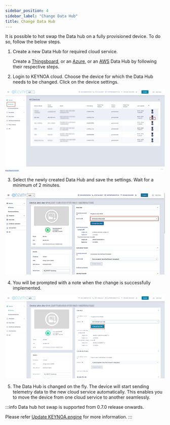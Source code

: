 ```yaml
---
sidebar_position: 4
sidebar_label: "Change Data Hub"
title: Change Data Hub
---
```


It is possible to hot swap the Data hub on a fully provisioned device. To do so, follow the below steps. 

1. Create a new Data Hub for required cloud service.

    <!-- Create a [Thingsboard](docs/tutorial/Thingsboard%20-%20Rule%20Engine/KEYNOA.md) Data Hub by following these steps.

    Create an [Azure](docs/tutorial/Azure%20-%20Telemetric%20Rules/KEYNOA.md) Data Hub by following these steps.

    Create an [AWS](docs/tutorial/AWS/KEYNOA.md) Data Hub by following these steps. -->

    Create a [Thingsboard](docs/tutorial/Thingsboard%20-%20Rule%20Engine/KEYNOA.md), or an [Azure](docs/tutorial/Azure%20-%20Telemetric%20Rules/KEYNOA.md), or an [AWS](docs/tutorial/AWS/KEYNOA.md) Data Hub by following their respective steps.

<!-- ![KEYNOA](/img/KEYNOA/Thingsboard/DatahubProvisionKey.png)

![KEYNOA](/img/KEYNOA/IoT-Central/Data-Hub-details-2.png)

![KEYNOA](/img/KEYNOA/AWS/Data-Hub-details-2.png) -->

2. Login to KEYNOA cloud. Choose the device for which the Data Hub needs to be changed. Click on the device settings.

![KEYNOA](/img/KEYNOA/change-datahub-device-settings.png)


3. Select the newly created Data Hub and save the settings. Wait for a minimum of 2 minutes.

![KEYNOA](/img/KEYNOA/change-datahub-select-new.png)

4. You will be prompted with a note when the change is successfully implemented.

![KEYNOA](/img/KEYNOA/change-datahub-click.png)

5. The Data Hub is changed on the fly. The device will start sending telemetry data to the new cloud service automatically. This enables you to move the device from one cloud service to another seamlessly.


:::info
Data hub hot swap is supported from  0.7.0 release onwards. 

Please refer [Update KEYNOA.engine](/website/docs/reference/update-keynoa.engine.md) for more information.
:::
